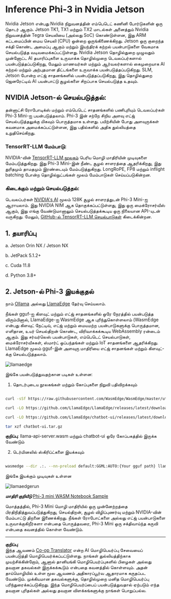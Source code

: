 <!--
CO_OP_TRANSLATOR_METADATA:
{
  "original_hash": "be4101a30d98e95a71d42c276e8bcd37",
  "translation_date": "2025-10-11T12:20:44+00:00",
  "source_file": "md/01.Introduction/03/Jetson_Inference.md",
  "language_code": "ta"
}
-->
# **Inference Phi-3 in Nvidia Jetson**

Nvidia Jetson என்பது Nvidia நிறுவனத்தின் எம்பெடெட் கணினி போர்டுகளின் ஒரு தொடர் ஆகும். Jetson TK1, TX1 மற்றும் TX2 மாடல்கள் அனைத்தும் Nvidia நிறுவனத்தின் Tegra செயலியை (அல்லது SoC) கொண்டுள்ளன, இது ARM கட்டமைப்பின் மைய செயலி (CPU) ஒன்றை ஒருங்கிணைக்கிறது. Jetson ஒரு குறைந்த சக்தி கொண்ட அமைப்பு ஆகும் மற்றும் இயந்திரக் கற்றல் பயன்பாடுகளை வேகமாக செயல்படுத்த வடிவமைக்கப்பட்டுள்ளது. Nvidia Jetson தொழில்துறை முழுவதும் முன்னோட்ட AI தயாரிப்புகளை உருவாக்க தொழில்முறை டெவலப்பர்களால் பயன்படுத்தப்படுகிறது, மேலும் மாணவர்கள் மற்றும் ஆர்வலர்களால் கைமுறையாக AI கற்றல் மற்றும் அற்புதமான திட்டங்களை உருவாக்க பயன்படுத்தப்படுகிறது. SLM, Jetson போன்ற எட்ஜ் சாதனங்களில் பயன்படுத்தப்படுகிறது, இது தொழில்துறை ஜெனரேட்டிவ் AI பயன்பாட்டு சூழல்களை சிறப்பாக செயல்படுத்த உதவும்.

## NVIDIA Jetson-ல் செயல்படுத்தல்:
தன்னாட்சி ரோபோடிக்ஸ் மற்றும் எம்பெடெட் சாதனங்களில் பணிபுரியும் டெவலப்பர்கள் Phi-3 Mini-ஐ பயன்படுத்தலாம். Phi-3 இன் சற்றே சிறிய அளவு எட்ஜ் செயல்படுத்தலுக்கு மிகவும் பொருத்தமாக உள்ளது. பயிற்சியின் போது அளவுருக்கள் கவனமாக அமைக்கப்பட்டுள்ளன, இது பதில்களில் அதிக துல்லியத்தை உறுதிசெய்கிறது.

### TensorRT-LLM மேம்பாடு:
NVIDIA-வின் [TensorRT-LLM நூலகம்](https://github.com/NVIDIA/TensorRT-LLM?WT.mc_id=aiml-138114-kinfeylo) பெரிய மொழி மாதிரியின் முடிவுகளை மேம்படுத்துகிறது. இது Phi-3 Mini-இன் நீண்ட சூழல் சாளரத்தை ஆதரிக்கிறது, இது துரிதமும் தாமதமும் இரண்டையும் மேம்படுத்துகிறது. LongRoPE, FP8 மற்றும் inflight batching போன்ற தொழில்நுட்பங்கள் மூலம் மேம்பாடுகள் செய்யப்படுகின்றன.

### கிடைக்கும் மற்றும் செயல்படுத்தல்:
டெவலப்பர்கள் [NVIDIA's AI](https://www.nvidia.com/en-us/ai-data-science/generative-ai/) மூலம் 128K சூழல் சாளரத்துடன் Phi-3 Mini-ஐ ஆராயலாம். இது NVIDIA NIM ஆக தொகுக்கப்பட்டுள்ளது, இது ஒரு மைக்ரோசர்வீஸ் ஆகும், இது எங்கு வேண்டுமானாலும் செயல்படுத்தக்கூடிய ஒரு நிலையான API-யுடன் வருகிறது. மேலும், [GitHub-ல் TensorRT-LLM செயல்பாடுகள்](https://github.com/NVIDIA/TensorRT-LLM) கிடைக்கின்றன.

## **1. தயாரிப்பு**

a. Jetson Orin NX / Jetson NX

b. JetPack 5.1.2+
   
c. Cuda 11.8
   
d. Python 3.8+

## **2. Jetson-ல் Phi-3 இயக்குதல்**

நாம் [Ollama](https://ollama.com) அல்லது [LlamaEdge](https://llamaedge.com) தேர்வு செய்யலாம்.

நீங்கள் gguf-ஐ கிளவுட் மற்றும் எட்ஜ் சாதனங்களில் ஒரே நேரத்தில் பயன்படுத்த விரும்பினால், LlamaEdge-ஐ WasmEdge ஆக புரிந்துகொள்ளலாம் (WasmEdge என்பது கிளவுட் நேட்டிவ், எட்ஜ் மற்றும் மையமற்ற பயன்பாடுகளுக்கு பொருத்தமான, எளிதான, உயர் செயல்திறன் கொண்ட, விரிவாக்கக்கூடிய WebAssembly ரன்டைம் ஆகும். இது சர்வர்லெஸ் பயன்பாடுகள், எம்பெடெட் செயல்பாடுகள், மைக்ரோசர்வீசுகள், ஸ்மார்ட் ஒப்பந்தங்கள் மற்றும் IoT சாதனங்களை ஆதரிக்கிறது. LlamaEdge மூலம் gguf-இன் அளவுரு மாதிரியை எட்ஜ் சாதனங்கள் மற்றும் கிளவுட்-க்கு செயல்படுத்தலாம்.

![llamaedge](../../../../../imgs/01/03/Jetson/llamaedge.jpg)

இங்கே பயன்படுத்துவதற்கான படிகள் உள்ளன:

1. தொடர்புடைய நூலகங்கள் மற்றும் கோப்புகளை நிறுவி பதிவிறக்கவும்

```bash

curl -sSf https://raw.githubusercontent.com/WasmEdge/WasmEdge/master/utils/install.sh | bash -s -- --plugin wasi_nn-ggml

curl -LO https://github.com/LlamaEdge/LlamaEdge/releases/latest/download/llama-api-server.wasm

curl -LO https://github.com/LlamaEdge/chatbot-ui/releases/latest/download/chatbot-ui.tar.gz

tar xzf chatbot-ui.tar.gz

```

**குறிப்பு**: llama-api-server.wasm மற்றும் chatbot-ui ஒரே கோப்பகத்தில் இருக்க வேண்டும்

2. டெர்மினலில் ஸ்கிரிப்ட்களை இயக்கவும்

```bash

wasmedge --dir .:. --nn-preload default:GGML:AUTO:{Your gguf path} llama-api-server.wasm -p phi-3-chat

```

இங்கே இயக்கும் முடிவுகள் உள்ளன

![llamaedgerun](../../../../../imgs/01/03/Jetson/llamaedgerun.png)

***மாதிரி குறியீடு*** [Phi-3 mini WASM Notebook Sample](https://github.com/Azure-Samples/Phi-3MiniSamples/tree/main/wasm)

மொத்தத்தில், Phi-3 Mini மொழி மாதிரியில் ஒரு முன்னேற்றத்தை பிரதிநிதித்துவப்படுத்துகிறது, செயல்திறன், சூழல் விழிப்புணர்வு மற்றும் NVIDIA-வின் மேம்பாட்டு திறனை இணைக்கிறது. நீங்கள் ரோபோட்களை அல்லது எட்ஜ் பயன்பாடுகளை உருவாக்குகிறீர்களா என்பதை பொருத்தவரை, Phi-3 Mini ஒரு சக்திவாய்ந்த கருவி என்பதை கவனத்தில் கொள்ள வேண்டும்.

---

**குறிப்பு**:  
இந்த ஆவணம் [Co-op Translator](https://github.com/Azure/co-op-translator) என்ற AI மொழிபெயர்ப்பு சேவையைப் பயன்படுத்தி மொழிபெயர்க்கப்பட்டுள்ளது. நாங்கள் துல்லியத்திற்காக முயற்சிக்கின்றோம், ஆனால் தானியங்கி மொழிபெயர்ப்புகளில் பிழைகள் அல்லது தவறான தகவல்கள் இருக்கக்கூடும் என்பதை கவனத்தில் கொள்ளவும். அதன் தாய்மொழியில் உள்ள மூல ஆவணம் அதிகாரப்பூர்வ ஆதாரமாக கருதப்பட வேண்டும். முக்கியமான தகவல்களுக்கு, தொழில்முறை மனித மொழிபெயர்ப்பு பரிந்துரைக்கப்படுகிறது. இந்த மொழிபெயர்ப்பைப் பயன்படுத்துவதால் ஏற்படும் எந்த தவறான புரிதல்கள் அல்லது தவறான விளக்கங்களுக்கு நாங்கள் பொறுப்பல்ல.